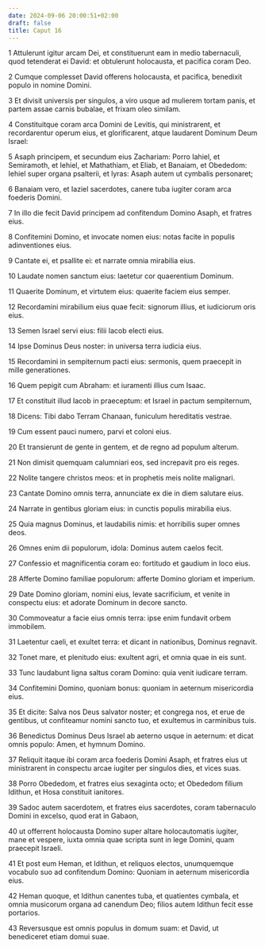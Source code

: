 ```yaml
---
date: 2024-09-06 20:00:51+02:00
draft: false
title: Caput 16
---
```





1 Attulerunt igitur arcam Dei, et constituerunt eam in medio tabernaculi, quod tetenderat ei David: et obtulerunt holocausta, et pacifica coram Deo.

2 Cumque complesset David offerens holocausta, et pacifica, benedixit populo in nomine Domini.

3 Et divisit universis per singulos, a viro usque ad mulierem tortam panis, et partem assae carnis bubalae, et frixam oleo similam.

4 Constituitque coram arca Domini de Levitis, qui ministrarent, et recordarentur operum eius, et glorificarent, atque laudarent Dominum Deum Israel:

5 Asaph principem, et secundum eius Zachariam: Porro Iahiel, et Semiramoth, et Iehiel, et Mathathiam, et Eliab, et Banaiam, et Obededom: Iehiel super organa psalterii, et lyras: Asaph autem ut cymbalis personaret;

6 Banaiam vero, et Iaziel sacerdotes, canere tuba iugiter coram arca foederis Domini.

7 In illo die fecit David principem ad confitendum Domino Asaph, et fratres eius.

8 Confitemini Domino, et invocate nomen eius: notas facite in populis adinventiones eius.

9 Cantate ei, et psallite ei: et narrate omnia mirabilia eius.

10 Laudate nomen sanctum eius: laetetur cor quaerentium Dominum.

11 Quaerite Dominum, et virtutem eius: quaerite faciem eius semper.

12 Recordamini mirabilium eius quae fecit: signorum illius, et iudiciorum oris eius.

13 Semen Israel servi eius: filii Iacob electi eius.

14 Ipse Dominus Deus noster: in universa terra iudicia eius.

15 Recordamini in sempiternum pacti eius: sermonis, quem praecepit in mille generationes.

16 Quem pepigit cum Abraham: et iuramenti illius cum Isaac.

17 Et constituit illud Iacob in praeceptum: et Israel in pactum sempiternum,

18 Dicens: Tibi dabo Terram Chanaan, funiculum hereditatis vestrae.

19 Cum essent pauci numero, parvi et coloni eius.

20 Et transierunt de gente in gentem, et de regno ad populum alterum.

21 Non dimisit quemquam calumniari eos, sed increpavit pro eis reges.

22 Nolite tangere christos meos: et in prophetis meis nolite malignari.

23 Cantate Domino omnis terra, annunciate ex die in diem salutare eius.

24 Narrate in gentibus gloriam eius: in cunctis populis mirabilia eius.

25 Quia magnus Dominus, et laudabilis nimis: et horribilis super omnes deos.

26 Omnes enim dii populorum, idola: Dominus autem caelos fecit.

27 Confessio et magnificentia coram eo: fortitudo et gaudium in loco eius.

28 Afferte Domino familiae populorum: afferte Domino gloriam et imperium.

29 Date Domino gloriam, nomini eius, levate sacrificium, et venite in conspectu eius: et adorate Dominum in decore sancto.

30 Commoveatur a facie eius omnis terra: ipse enim fundavit orbem immobilem.

31 Laetentur caeli, et exultet terra: et dicant in nationibus, Dominus regnavit.

32 Tonet mare, et plenitudo eius: exultent agri, et omnia quae in eis sunt.

33 Tunc laudabunt ligna saltus coram Domino: quia venit iudicare terram.

34 Confitemini Domino, quoniam bonus: quoniam in aeternum misericordia eius.

35 Et dicite: Salva nos Deus salvator noster; et congrega nos, et erue de gentibus, ut confiteamur nomini sancto tuo, et exultemus in carminibus tuis.

36 Benedictus Dominus Deus Israel ab aeterno usque in aeternum: et dicat omnis populo: Amen, et hymnum Domino.

37 Reliquit itaque ibi coram arca foederis Domini Asaph, et fratres eius ut ministrarent in conspectu arcae iugiter per singulos dies, et vices suas.

38 Porro Obededom, et fratres eius sexaginta octo; et Obededom filium Idithun, et Hosa constituit ianitores.

39 Sadoc autem sacerdotem, et fratres eius sacerdotes, coram tabernaculo Domini in excelso, quod erat in Gabaon,

40 ut offerrent holocausta Domino super altare holocautomatis iugiter, mane et vespere, iuxta omnia quae scripta sunt in lege Domini, quam praecepit Israeli.

41 Et post eum Heman, et Idithun, et reliquos electos, unumquemque vocabulo suo ad confitendum Domino: Quoniam in aeternum misericordia eius.

42 Heman quoque, et Idithun canentes tuba, et quatientes cymbala, et omnia musicorum organa ad canendum Deo; filios autem Idithun fecit esse portarios.

43 Reversusque est omnis populus in domum suam: et David, ut benediceret etiam domui suae.

